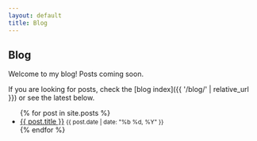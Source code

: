```yaml
---
layout: default
title: Blog
---
```


## Blog

Welcome to my blog! Posts coming soon.

If you are looking for posts, check the [blog index]({{ '/blog/' | relative_url }}) or see the latest below.

<ul>
  {% for post in site.posts %}
    <li><a href="{{ post.url | relative_url }}">{{ post.title }}</a> <small>{{ post.date | date: "%b %d, %Y" }}</small></li>
  {% endfor %}
</ul>
